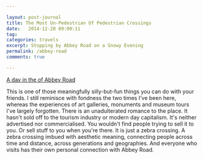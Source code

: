 ```yaml
---

layout: post-journal
title: The Most Un-Pedestrian Of Pedestrian Crossings
date:   2014-12-28 09:00:11
tag: 
categories: travels
excerpt: Stopping by Abbey Road on a Snowy Evening
permalink: /abbey-road
comments: true

---
```




[A day in the of Abbey Road](https://www.youtube.com/watch?v=k9m7saxzv-Q)

This is one of those meaningfully silly-but-fun things you can do with your friends. I still reminisce with fondness the two times I’ve been here, whereas the experiences of art galleries, monuments and museum tours I've largely forgotten. There is an unadulterated romance to the place. It hasn't sold off to the tourism industry or modern day capitalism. It's neither advertised nor commercialised. You wouldn't find people trying to sell it to you. Or sell stuff to you when you're there. It is just a zebra crossing. A zebra crossing imbued with aesthetic meaning, connecting people across time and distance, across generations and geographies. And everyone who visits has their own personal connection with Abbey Road. 

<!-- 
This is when life mimics are. There is no fabrication or artifice. The first time I was here Platform 9 3/4 Quarters at St. Cross would come a close second, whereas 221 b Baker Street is now a full museuem with ticket prices and shit, and dont even get me started on the prices that football clubs (read ‘profit hungry business ventures’) chargee.  -->